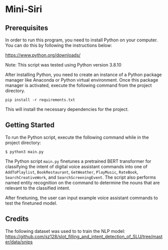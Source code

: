 #  **Mini-Siri**
## Prerequisites
In order to run this program, you need to install Python on your computer. You can do this by following the instructions below:

https://www.python.org/downloads/

Note: This script was tested using Python version 3.8.10

After installing Python, you need to create an instance of a Python package manager like Anaconda or Python virtual environment.
Once this package manager is activated, execute the following command from the project directory.
```
pip install -r requirements.txt
```
This will install the necessary dependencies for the project.
## Getting Started

To run the Python script, execute the following command while in the project directory:
```
$ python3 main.py
```
The Python script `main.py` finetunes a pretrained BERT transformer for classifying the intent of digital voice assistant commands into one of `AddToPlaylist`, `BookRestaurant`, `GetWeather`, `PlayMusic`, `RateBook`, `SearchCreativeWork`, and `SearchScreeningEvent`. The script also performs named entity recognition on the command to determine the nouns that are relevant to the classified intent.

After finetuning, the user can input example voice assistant commands to test the finetuned model.

## Credits

The following dataset was used to to train the NLP model:
https://github.com/sz128/slot_filling_and_intent_detection_of_SLU/tree/master/data/snips